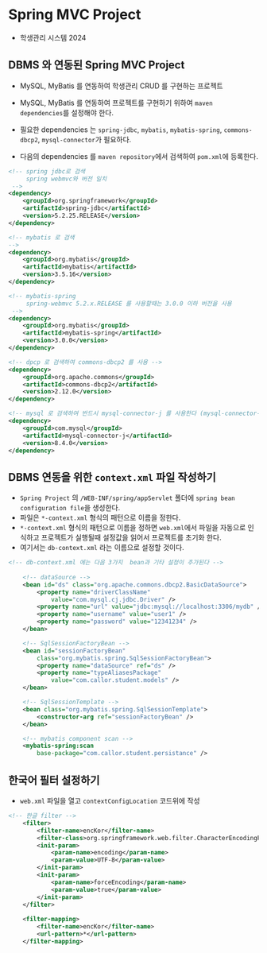 # Spring MVC Project
- 학생관리 시스템 2024

## DBMS 와 연동된 Spring MVC Project
- MySQL, MyBatis 를 연동하여 학생관리 CRUD 를 구현하는 프로젝트
- MySQL, MyBatis 를 연동하여 프로젝트를 구현하기 위하여 `maven dependencies`를 설정해야 한다.
- 필요한 dependencies 는 `spring-jdbc`, `mybatis`, `mybatis-spring`, `commons-dbcp2`, `mysql-connector`가 필요하다.

- 다음의 dependencies 를 `maven repository`에서 검색하여 `pom.xml`에 등록한다.
```xml
<!-- spring jdbc로 검색
 	 spring webmvc와 버전 일치
 -->
<dependency>
    <groupId>org.springframework</groupId>
    <artifactId>spring-jdbc</artifactId>
    <version>5.2.25.RELEASE</version>
</dependency>

<!-- mybatis 로 검색
-->
<dependency>
    <groupId>org.mybatis</groupId>
    <artifactId>mybatis</artifactId>
    <version>3.5.16</version>
</dependency>

<!-- mybatis-spring
	 spring-webmvc 5.2.x.RELEASE 를 사용할때는 3.0.0 이하 버전을 사용
 -->
<dependency>
    <groupId>org.mybatis</groupId>
    <artifactId>mybatis-spring</artifactId>
    <version>3.0.0</version>
</dependency>

<!-- dpcp 로 검색하여 commons-dbcp2 를 사용 -->
<dependency>
    <groupId>org.apache.commons</groupId>
    <artifactId>commons-dbcp2</artifactId>
    <version>2.12.0</version>
</dependency>

<!-- mysql 로 검색하여 반드시 mysql-connector-j 를 사용한다 (mysql-connector-java 는 한글 문제와 timezone 설정부분에서 문제를 일으킬수 있음) -->
<dependency>
    <groupId>com.mysql</groupId>
    <artifactId>mysql-connector-j</artifactId>
    <version>8.4.0</version>
</dependency>
```

## DBMS 연동을 위한 `context.xml` 파일 작성하기
- `Spring Project` 의 `/WEB-INF/spring/appServlet` 폴더에 `spring bean configuration file`을 생성한다.
- 파일은 `*-context.xml` 형식의 패턴으로 이름을 정한다.
- `*-context.xml` 형식의 패턴으로 이름을 정하면 `web.xml`에서 파일을 자동으로 인식하고 프로젝트가 실행될때 설정값을 읽어서 프로젝트를 초기화 한다.
- 여기서는 `db-context.xml` 라는 이름으로 설정할 것이다.
```xml
<!-- db-context.xml 에는 다음 3가지  bean과 기타 설정이 추가된다 -->
	
	<!-- dataSource -->
	<bean id="ds" class="org.apache.commons.dbcp2.BasicDataSource">
		<property name="driverClassName"
			value="com.mysql.cj.jdbc.Driver" />
		<property name="url" value="jdbc:mysql://localhost:3306/mydb" />
		<property name="username" value="user1" />
		<property name="password" value="12341234" />
	</bean>

	<!-- SqlSessionFactoryBean -->
	<bean id="sessionFactoryBean"
		class="org.mybatis.spring.SqlSessionFactoryBean">
		<property name="dataSource" ref="ds" />
		<property name="typeAliasesPackage"
			value="com.callor.student.models" />
	</bean>

	<!-- SqlSessionTemplate -->
	<bean class="org.mybatis.spring.SqlSessionTemplate">
		<constructor-arg ref="sessionFactoryBean" />
	</bean>

	<!-- mybatis component scan -->
	<mybatis-spring:scan
		base-package="com.callor.student.persistance" />
```

## 한국어 필터 설정하기
- `web.xml` 파일을 열고 `contextConfigLocation` 코드위에 작성
```xml
<!-- 한글 filter -->
	<filter>
		<filter-name>encKor</filter-name>
		<filter-class>org.springframework.web.filter.CharacterEncodingFilter</filter-class>
		<init-param>
			<param-name>encoding</param-name>
			<param-value>UTF-8</param-value>
		</init-param>
		<init-param>
			<param-name>forceEncoding</param-name>
			<param-value>true</param-value>
		</init-param>
	</filter>
	
	<filter-mapping>
		<filter-name>encKor</filter-name>
		<url-pattern>*</url-pattern>
	</filter-mapping>

```